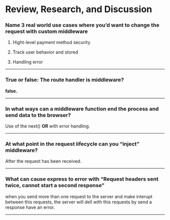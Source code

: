 # Review, Research, and Discussion

### Name 3 real world use cases where you’d want to change the request with custom middleware

1.  Hight-level payment method security

2. Track user behavior and stored

3. Handling error

***

### True or false: The route handler is middleware?

 **false.**

 *** 

 ### In what ways can a middleware function end the process and send data to the browser?

 Use of the next() **OR** with error handling.

 ***

 ### At what point in the request lifecycle can you “inject” middleware?

 After the request has been received.

 ***

 ### What can cause express to error with “Request headers sent twice, cannot start a second response” 

 when you send more than one request to the server and make interupt between this requests, the server will dell with this requests by send a response have an error.

 ***

 

